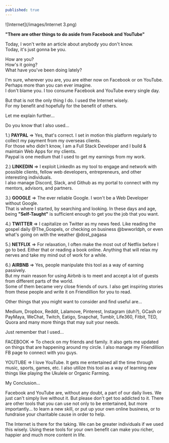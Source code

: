 ```yaml
---
published: true
---
```

![Internet](/images/Internet 3.png)

**"There are other things to do aside from Facebook and YouTube"**

Today, I won't write an article about anybody you don't know.   
Today, it's just gonna be you.

How are you?   
How's it going?   
What have you've been doing lately?

I'm sure, wherever you are, you are either now on Facebook or on YouTube.   
Perhaps more than you can ever imagine.   
I don't blame you. I too consume Facebook and YouTube every single day.

But that is not the only thing I do. I used the Internet wisely.   
For my benefit and hopefully for the benefit of others.

Let me explain further...

Do you know that I also used...

1.) **PAYPAL**
=> Yes, that's correct. I set in motion this platform regularly to collect my payment from my overseas clients.   
For those who didn't know, I am a Full Stack Developer and I build & maintain Web Apps for my clients.   
Paypal is one medium that I used to get my earnings from my work.

2.) **LINKEDIN**
=> I exploit LinkedIn as my tool to engage and network with possible clients, fellow web developers, entrepreneurs, and other interesting individuals.   
I also manage Discord, Slack, and Github as my portal to connect with my mentors, advisors, and partners.

3.) **GOOGLE**
=> The ever reliable Google. I won't be a Web Developer without Google.   
That is where I started, by searching and looking. In these days and age, being **"Self-Taught"** is sufficient enough to get you the job that you want.

4.) **TWITTER**
=> I capitalize on Twitter as my news feed. Like reading the gospel daily @The_Gospels, or checking on business @bwworldph, or even what's going on with the weather @dost_pagasa

5.) **NETFLIX**
=> For relaxation, I often make the most out of Netflix before I go to bed. Either that or reading a book online. 
Anything that will relax my nerves and take my mind out of work for a while.

6.) **AIRBNB**
=> Yes, people manipulate this tool as a way of earning passively.   
But my main reason for using Airbnb is to meet and accept a lot of guests from different parts of the world.   
Some of them became very close friends of ours. I also get inspiring stories from these people and write it on Friendillion for you to read.

Other things that you might want to consider and find useful are...

Medium, Dropbox, Reddit, Lalamove, Pinterest, Instagram (duh?), GCash or PayMaya, WeChat, Twitch, Eatigo, Snapchat, Tumblr, Life360, Fitbit, TED, Quora and many more things that may suit your needs.

Just remember that I used...

FACEBOOK
=> To check on my friends and family. It also gets me updated on things that are happening around my circle.
I also manage my Friendillion FB page to connect with you guys.

YOUTUBE
=> I love YouTube. It gets me entertained all the time through music, sports, games, etc. 
I also utilize this tool as a way of learning new things like playing the Ukulele or Organic Farming. 

My Conclusion...

Facebook and YouTube are, without any doubt, a part of our daily lives. We just can't simply live without it. 
But please don't get too addicted to it. 
There are other tools that you can use not only to be entertained, but more importantly... to learn a new skill, or put up your own online business, or to fundraise your charitable cause in order to help.

The Internet is there for the taking. 
We can be greater individuals if we used this wisely. 
Using these tools for your own benefit can make you richer, happier and much more content in life. 

 


